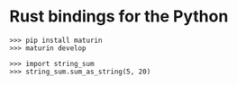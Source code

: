 # Rust bindings for the Python

````
>>> pip install maturin
>>> maturin develop

>>> import string_sum
>>> string_sum.sum_as_string(5, 20)
````